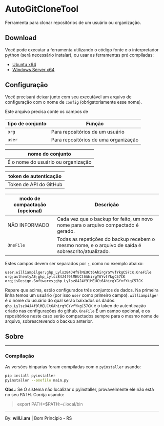 # AutoGitCloneTool

Ferramenta para clonar repositórios de um usuário ou organização.

## Download

Você pode executar a ferramenta utilizando o código fonte e o interpretador python (será necessário instalar),
ou usar as ferramentas pré compiladas:

- [Ubuntu x64](https://github.com/williampilger/AutoGitCloneTool/raw/main/dist/GetAllRepos)
- [Windows Server x64](https://github.com/williampilger/AutoGitCloneTool/raw/main/dist/GetAllRepos.exe)

## Configuração

Você precisará deixar junto com seu executável um arquivo de configuração com o nome de `config` (obrigatoriamente esse nome).

Este arquivo precisa conte os campos de 

| **tipo de conjunto** | Função |
| --- | --- |
| `org` | Para repositórios de um usuário |
| `user` | Para repositórios de uma organização |

| **nome do conjunto** |
| --- |
| É o nome do usuário ou organização |

| **token de autenticação** |
| --- |
| Token de API do GitHub |

| **modo de compactação** (opcional) | Descrição |
| --- | --- |
| NÃO INFORMADO | Cada vez que o backup for feito, um novo nome para o arquivo compactado é gerado. |
| `OneFile` | Todas as repetições do backup recebem o mesmo nome, e o arquivo de saída é sobrescrito/atualizado. |

Estes campos devem ser separados por `;`, como no exemplo abaixo:

```
user;williampilger;ghp_Lylsz84J4f9lMEUCt6AhirgYGYvfYkgC57CK;OneFile
org;authentyAE;ghp_Lylsz84J4f9lMEUCt6AhirgYGYvfYkgC57CK
org;isDesign-Softwares;ghp_Lylsz84J4f9lMEUCt6AhirgYGYvfYkgC57CK
```

Repare que acima, estão configurados três conjuntos de dados.
Na primeira linha temos um usuário (por isso `user` como primeiro campo).
`williampilger` é o nome do usuário do qual serão baixados os dados.
`ghp_Lylsz84J4f9lMEUCt6AhirgYGYvfYkgC57CK` é o token de autenticação criado nas configurações do github.
`OneFile` É um campo opcional, e os repositórios neste caso serão compactados sempre para o mesmo nome de arquivo, sobrescrevendo o backup anterior.


## Sobre

----------
### Compilação

As versões binparias foram compiladas com o `pyinstaller` usando:
```sh
pip install pyinstaller
pyinstaller --onefile main.py
```

**Obs.**: Se O sistema não localizar o pyinstaller, provavelmente ele não está no seu PATH.
Corrija usando:

> export PATH=$PATH:~/.local/bin

----------

By: **will.i.am** | Bom Princípio - RS

